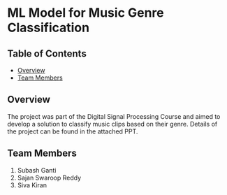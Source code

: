 # ML Model for Music Genre Classification

## Table of Contents

- [Overview](#overview)
- [Team Members](#team-members)

## Overview

The project was part of the Digital Signal Processing Course and aimed to develop a solution to classify music clips based on their genre. Details of the project can be found in the attached PPT.

## Team Members

1. Subash Ganti
2. Sajan Swaroop Reddy
3. Siva Kiran
